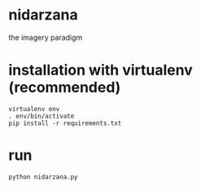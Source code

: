 # nidarzana
the imagery paradigm

# installation with virtualenv (recommended)
```
virtualenv env
. env/bin/activate
pip install -r requirements.txt
```

# run
```
python nidarzana.py
```
